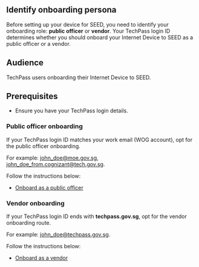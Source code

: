 ## Identify onboarding persona

Before setting up your device for SEED, you need to identify your onboarding role: **public officer** or **vendor**. Your TechPass login ID determines whether you should onboard your Internet Device to SEED as a public officer or a vendor.


## Audience

TechPass users onboarding their Internet Device to SEED.

## Prerequisites

- Ensure you have your TechPass login details.


### Public officer onboarding

If your TechPass login ID matches your work email (WOG account), opt for the public officer onboarding.

For example: john_doe@moe.gov.sg, john_doe_from.cognizant@tech.gov.sg.

Follow the instructions below:

- [Onboard as a public officer](onboard-device/public-officer)


### Vendor onboarding

If your TechPass login ID ends with **techpass.gov.sg**, opt for the vendor onboarding route.


For example: john_doe@techpass.gov.sg.

Follow the instructions below:

- [Onboard as a vendor](onboard-device/vendor)